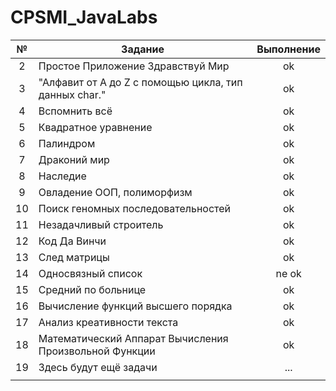 # CPSMI_JavaLabs

|№ | Задание       | Выполнение           | 
|:--:| ------------- |:-------------:| 
|2 |  Простое Приложение Здравствуй Мир                 |  ok      |
|3 | "Алфавит от A до Z с помощью цикла, тип данных char."      |  ok         |  
|4 | Вспомнить всё|  ok      |  
|5 | Квадратное уравнение                              |  ok      | 
|6 | Палиндром      |  ok      |  
|7 | Драконий мир                                              |  ok      |   
|8 | Наследие                                                  |  ok      |  
|9| Овладение ООП, полиморфизм                                           |  ok      |   
|10| Поиск геномных последовательностей     |   ok  |
|               11                |  Незадачливый строитель   |   ok  |
| 12 | Код Да Винчи | ok |
|13  | След матрицы | ok |
|14  | Односвязный список | ne ok |
|15 | Средний по больнице |  ok |
|16 | Вычисление функций высшего порядка | ok |
|17 | Анализ креативности текста  | ok |
|18 |Математический Аппарат Вычисления Произвольной Функции | ok |
|19 |Здесь будут ещё задачи | ... |
| | | |
